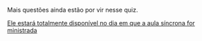 Mais questões ainda estão por vir nesse quiz.

[Ele estará totalmente disponível no dia em que a aula síncrona for ministrada](../aulas/sincronas.md)
